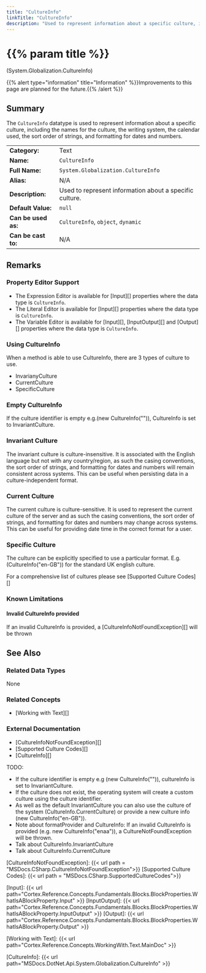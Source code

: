 ```yaml
---
title: "CultureInfo"
linkTitle: "CultureInfo"
description: "Used to represent information about a specific culture, including the names for the culture, the writing system, the calendar used, the sort order of strings, and formatting for dates and numbers."
---
```


# {{% param title %}}

<p class="namespace">(System.Globalization.CultureInfo)</p>

{{% alert type="information" title="Information" %}}Improvements to this page are planned for the future.{{% /alert %}}

## Summary

The `CultureInfo` datatype is used to represent information about a specific culture, including the names for the culture, the writing system, the calendar used, the sort order of strings, and formatting for dates and numbers.

| | |
|-|-|
| **Category:**          | Text                                                          |
| **Name:**              | `CultureInfo`                                                        |
| **Full Name:**         | `System.Globalization.CultureInfo`                                                 |
| **Alias:**             | N/A |
| **Description:**       | Used to represent information about a specific culture. |
| **Default Value:**     | `null`                                           |
| **Can be used as:**    | `CultureInfo`, `object`, `dynamic`                                          |
| **Can be cast to:**    | N/A |

## Remarks

### Property Editor Support

- The Expression Editor is available for [Input][] properties where the data type is `CultureInfo`.
- The Literal Editor is available for [Input][] properties where the data type is `CultureInfo`.
- The Variable Editor is available for [Input][], [InputOutput][] and [Output][] properties where the data type is `CultureInfo`.

### Using CultureInfo

When a method is able to use CultureInfo, there are 3 types of culture to use.

- InvarianyCulture
- CurrentCulture
- SpecificCulture

### Empty CultureInfo

If the culture identifier is empty e.g.(new CultureInfo("")), CultureInfo is set to InvariantCulture.

### Invariant Culture

The invariant culture is culture-insensitive. It is associated with the English language but not with any country/region, as such the casing conventions, the sort order of strings, and formatting for dates and numbers will remain consistent across systems. This can be useful when persisting data in a culture-independent format.

### Current Culture

The current culture is culture-sensitive. It is used to represent the current culture of the server and as such the casing conventions, the sort order of strings, and formatting for dates and numbers may change across systems. This can be useful for providing date time in the correct format for a user.

### Specific Culture

The culture can be explicitly specified to use a particular format. E.g.(CultureInfo("en-GB")) for the standard UK english culture.

For a comprehensive list of cultures please see [Supported Culture Codes][]

### Known Limitations

#### Invalid CultureInfo provided

If an invalid CultureInfo is provided, a [CultureInfoNotFoundException][] will be thrown

## See Also

### Related Data Types

None

### Related Concepts

- [Working with Text][]

### External Documentation

- [CultureInfoNotFoundException][]
- [Supported Culture Codes][]
- [CultureInfo][]

TODO:

- If the culture identifier is empty e.g (new CultureInfo("")), cultureInfo is set to InvariantCulture.
- If the culture does not exist, the operating system will create a custom culture using the culture identifier.
- As well as the default InvariantCulture you can also use the culture of the system (CultureInfo.CurrentCulture) or provide a new culture info (new CultureInfo("en-GB")).
- Note about formatProvider and CultureInfo: If an invalid CultureInfo is provided (e.g. new CultureInfo("enaa")), a CultureNotFoundException will be thrown.
- Talk about CultureInfo.InvariantCulture
- Talk about CultureInfo.CurrentCulture

[CultureInfoNotFoundException]: {{< url path = "MSDocs.CSharp.CultureInfoNotFoundException">}}
[Supported Culture Codes]: {{< url path = "MSDocs.CSharp.SupportedCultureCodes">}}

[Input]: {{< url path="Cortex.Reference.Concepts.Fundamentals.Blocks.BlockProperties.WhatIsABlockProperty.Input" >}}
[InputOutput]: {{< url path="Cortex.Reference.Concepts.Fundamentals.Blocks.BlockProperties.WhatIsABlockProperty.InputOutput" >}}
[Output]: {{< url path="Cortex.Reference.Concepts.Fundamentals.Blocks.BlockProperties.WhatIsABlockProperty.Output" >}}

[Working with Text]: {{< url path="Cortex.Reference.Concepts.WorkingWith.Text.MainDoc" >}}

[CultureInfo]: {{< url path="MSDocs.DotNet.Api.System.Globalization.CultureInfo" >}}

